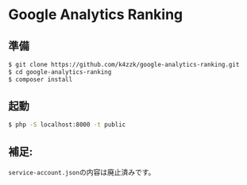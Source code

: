 Google Analytics Ranking
=====




準備
-----

```bash
$ git clone https://github.com/k4zzk/google-analytics-ranking.git
$ cd google-analytics-ranking
$ composer install
```



起動
-----

```bash
$ php -S localhost:8000 -t public
```


補足:
-----

`service-account.json`の内容は廃止済みです。

